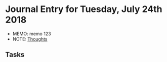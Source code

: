 # Journal Entry for Tuesday, July 24th 2018
- MEMO: memo 123
- NOTE: [Thoughts](./24/Thoughts.md)
## Tasks
